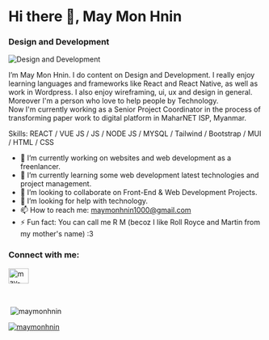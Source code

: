 <h1>Hi there 👋, May Mon Hnin</h1> 
<h3>Design and Development</h3>

![Design and Development](https://arturssmirnovs.github.io/github-profile-readme-generator/images/banner.png)

I’m May Mon Hnin. I do content on Design and Development. I really enjoy learning languages and frameworks like React and React Native, as well as work in Wordpress. I also enjoy wireframing, ui, ux and design in general. <br/>
Moreover I'm a person who love to help people by Technology. <br/>
Now I'm currently working as a Senior Project Coordinator in the process of transforming paper work to digital platform in MaharNET ISP, Myanmar. 

Skills: REACT / VUE JS / JS / NODE JS / MYSQL / Tailwind / Bootstrap / MUI / HTML / CSS

- 🔭 I’m currently working on websites and web development as a freenlancer. 
- 🌱 I’m currently learning some web development latest technologies and project management. 
- 👯 I’m looking to collaborate on Front-End & Web Development Projects. 
- 🤔 I’m looking for help with technology. 
- 📫 How to reach me: maymonhnin1000@gmail.com 
- ⚡ Fun fact: You can call me R M (becoz I like Roll Royce and Martin from my mother's name) :3 


<h3 align="left">Connect with me:</h3>
<p align="left">
<a href="https://linkedin.com/in/may-mon-hnin-533062201" target="blank"><img align="center" src="https://raw.githubusercontent.com/rahuldkjain/github-profile-readme-generator/master/src/images/icons/Social/linked-in-alt.svg" alt="may-mon-hnin-533062201" height="30" width="40" /></a>
<!-- <a href="https://github.com/maymonhnin" target="blank"><img src='https://cdn.jsdelivr.net/npm/simple-icons@3.0.1/icons/github.svg' alt='github' height='30' width="40"> </a> -->
</p>
<br/>

<p>&nbsp;<img align="center" src="https://github-readme-stats.vercel.app/api?username=maymonhnin&show_icons=true&locale=en" alt="maymonhnin" /></p>

<p align="left"> <a href="https://github.com/ryo-ma/github-profile-trophy"><img src="https://github-profile-trophy.vercel.app/?username=maymonhnin" alt="maymonhnin" /></a> </p>

